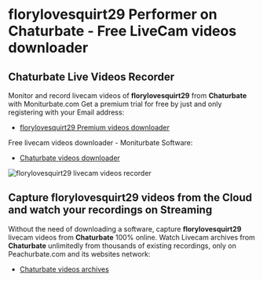 # florylovesquirt29 Performer on Chaturbate - Free LiveCam videos downloader

## Chaturbate Live Videos Recorder

Monitor and record livecam videos of **florylovesquirt29** from **Chaturbate** with Moniturbate.com
Get a premium trial for free by just and only registering with your Email address:
* [florylovesquirt29 Premium videos downloader](https://moniturbate.com/request-demo-licence-key.html)

Free livecam videos downloader - Moniturbate Software:
* [Chaturbate videos downloader](https://moniturbate.com/moniturbate-download-software.html)

![florylovesquirt29 livecam videos recorder](https://peachurnet.com/templates/moniturbate-software.png)


## Capture florylovesquirt29 videos from the Cloud and watch your recordings on Streaming

Without the need of downloading a software, capture **florylovesquirt29** livecam videos from **Chaturbate** 100% online.
Watch Livecam archives from **Chaturbate** unlimitedly from thousands of existing recordings, only on Peachurbate.com and its websites network:
* [Chaturbate videos archives](https://peachurnet.com/)